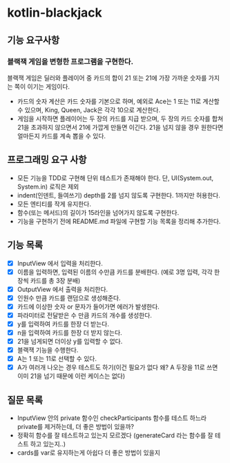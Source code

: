 # kotlin-blackjack

## 기능 요구사항

### 블랙잭 게임을 변형한 프로그램을 구현한다.

블랙잭 게임은 딜러와 플레이어 중 카드의 합이 21 또는 21에 가장 가까운 숫자를 가지는 쪽이 이기는 게임이다.

- 카드의 숫자 계산은 카드 숫자를 기본으로 하며, 예외로 Ace는 1 또는 11로 계산할 수 있으며, King, Queen, Jack은 각각 10으로 계산한다.
- 게임을 시작하면 플레이어는 두 장의 카드를 지급 받으며, 두 장의 카드 숫자를 합쳐 21을 초과하지 않으면서 21에 가깝게 만들면 이긴다. 21을 넘지 않을 경우 원한다면 얼마든지 카드를 계속 뽑을 수 있다.

## 프로그래밍 요구 사항
- 모든 기능을 TDD로 구현해 단위 테스트가 존재해야 한다. 단, UI(System.out, System.in) 로직은 제외
- indent(인덴트, 들여쓰기) depth를 2를 넘지 않도록 구현한다. 1까지만 허용한다.
- 모든 엔티티를 작게 유지한다.
- 함수(또는 메서드)의 길이가 15라인을 넘어가지 않도록 구현한다.
- 기능을 구현하기 전에 README.md 파일에 구현할 기능 목록을 정리해 추가한다.

## 기능 목록
- [x] InputView 에서 입력을 처리한다.
- [x] 이름을 입력하면, 입력된 이름의 수만큼 카드를 분배한다. (예로 3명 입력, 각각 한장씩 카드를 총 3장 분배)
- [x] OutputView 에서 출력을 처리한다.
- [x] 인원수 만큼 카드를 랜덤으로 생성해준다.
- [x] 카드에 이상한 숫자 or 문자가 들어가면 에러가 발생한다.
- [x] 파라미터로 전달받은 수 만큼 카드의 개수를 생성한다.
- [x] y를 입력하여 카드를 한장 더 받는다.
- [x] n을 입력하여 카드를 한장 더 받지 않는다.
- [x] 21을 넘게되면 더이상 y를 입력할 수 없다.
- [x] 블랙잭 기능을 수행한다.
- [x] A는 1 또는 11로 선택할 수 있다.
- [x] A가 여러개 나오는 경우 테스트도 하기(이건 필요가 없다 왜? A 두장을 11로 쓰면 이미 21을 넘기 때문에 이런 케이스는 없다)

## 질문 목록
- InputView 안의 private 함수인 checkParticipants 함수를 테스트 하느라 private를 제거하는데, 더 좋은 방법이 있을까?
- 정확히 함수를 잘 테스트하고 있는지 모르겠다 (generateCard 라는 함수를 잘 테스트 하고 있는지..)
- cards를 var로 유지하는게 아쉽다 더 좋은 방법이 있을지
